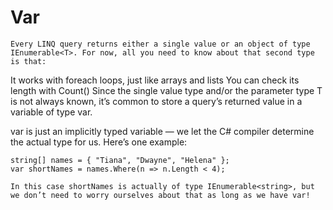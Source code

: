 # Var

    Every LINQ query returns either a single value or an object of type IEnumerable<T>. For now, all you need to know about that second type is that:

It works with foreach loops, just like arrays and lists
You can check its length with Count()
Since the single value type and/or the parameter type T is not always known, it’s common to store a query’s returned value in a variable of type var.

var is just an implicitly typed variable — we let the C# compiler determine the actual type for us. Here’s one example:

    string[] names = { "Tiana", "Dwayne", "Helena" };
    var shortNames = names.Where(n => n.Length < 4);

    In this case shortNames is actually of type IEnumerable<string>, but we don’t need to worry ourselves about that as long as we have var!
